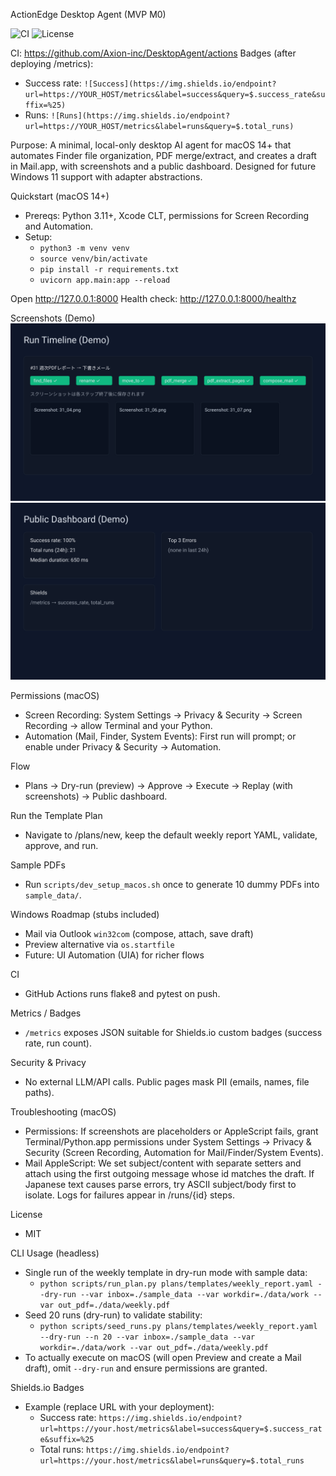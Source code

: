 ActionEdge Desktop Agent (MVP M0)

![CI](https://github.com/Axion-inc/DesktopAgent/actions/workflows/ci.yml/badge.svg)
![License](https://img.shields.io/badge/license-MIT-green.svg)

CI: https://github.com/Axion-inc/DesktopAgent/actions
Badges (after deploying /metrics):
- Success rate: `![Success](https://img.shields.io/endpoint?url=https://YOUR_HOST/metrics&label=success&query=$.success_rate&suffix=%25)`
- Runs: `![Runs](https://img.shields.io/endpoint?url=https://YOUR_HOST/metrics&label=runs&query=$.total_runs)`

Purpose: A minimal, local-only desktop AI agent for macOS 14+ that automates Finder file organization, PDF merge/extract, and creates a draft in Mail.app, with screenshots and a public dashboard. Designed for future Windows 11 support with adapter abstractions.

Quickstart (macOS 14+)
- Prereqs: Python 3.11+, Xcode CLT, permissions for Screen Recording and Automation.
- Setup:
  - `python3 -m venv venv`
  - `source venv/bin/activate`
  - `pip install -r requirements.txt`
  - `uvicorn app.main:app --reload`

Open http://127.0.0.1:8000
Health check: http://127.0.0.1:8000/healthz

Screenshots (Demo)
![Run Timeline](docs/assets/runs_timeline.svg)
![Public Dashboard](docs/assets/dashboard.svg)

Permissions (macOS)
- Screen Recording: System Settings → Privacy & Security → Screen Recording → allow Terminal and your Python.
- Automation (Mail, Finder, System Events): First run will prompt; or enable under Privacy & Security → Automation.

Flow
- Plans → Dry-run (preview) → Approve → Execute → Replay (with screenshots) → Public dashboard.

Run the Template Plan
- Navigate to /plans/new, keep the default weekly report YAML, validate, approve, and run.

Sample PDFs
- Run `scripts/dev_setup_macos.sh` once to generate 10 dummy PDFs into `sample_data/`.

Windows Roadmap (stubs included)
- Mail via Outlook `win32com` (compose, attach, save draft)
- Preview alternative via `os.startfile`
- Future: UI Automation (UIA) for richer flows

CI
- GitHub Actions runs flake8 and pytest on push.

Metrics / Badges
- `/metrics` exposes JSON suitable for Shields.io custom badges (success rate, run count).

Security & Privacy
- No external LLM/API calls. Public pages mask PII (emails, names, file paths).

Troubleshooting (macOS)
- Permissions: If screenshots are placeholders or AppleScript fails, grant Terminal/Python.app permissions under System Settings → Privacy & Security (Screen Recording, Automation for Mail/Finder/System Events).
- Mail AppleScript: We set subject/content with separate setters and attach using the first outgoing message whose id matches the draft. If Japanese text causes parse errors, try ASCII subject/body first to isolate. Logs for failures appear in /runs/{id} steps.

License
- MIT

CLI Usage (headless)
- Single run of the weekly template in dry-run mode with sample data:
  - `python scripts/run_plan.py plans/templates/weekly_report.yaml --dry-run --var inbox=./sample_data --var workdir=./data/work --var out_pdf=./data/weekly.pdf`
- Seed 20 runs (dry-run) to validate stability:
  - `python scripts/seed_runs.py plans/templates/weekly_report.yaml --dry-run --n 20 --var inbox=./sample_data --var workdir=./data/work --var out_pdf=./data/weekly.pdf`
- To actually execute on macOS (will open Preview and create a Mail draft), omit `--dry-run` and ensure permissions are granted.

Shields.io Badges
- Example (replace URL with your deployment):
  - Success rate: `https://img.shields.io/endpoint?url=https://your.host/metrics&label=success&query=$.success_rate&suffix=%25`
  - Total runs: `https://img.shields.io/endpoint?url=https://your.host/metrics&label=runs&query=$.total_runs`
